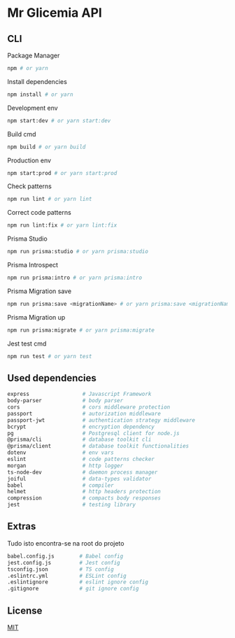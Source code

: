 # Mr Glicemia API

## CLI

Package Manager

```bash
npm # or yarn
```

Install dependencies

```bash
npm install # or yarn
```

Development env

```bash
npm start:dev # or yarn start:dev
```

Build cmd

```bash
npm build # or yarn build
```

Production env

```bash
npm start:prod # or yarn start:prod
```

Check patterns

```bash
npm run lint # or yarn lint
```

Correct code patterns

```bash
npm run lint:fix # or yarn lint:fix
```

Prisma Studio

```bash
npm run prisma:studio # or yarn prisma:studio
```

Prisma Introspect

```bash
npm run prisma:intro # or yarn prisma:intro
```

Prisma Migration save

```bash
npm run prisma:save <migrationName> # or yarn prisma:save <migrationName>
```

Prisma Migration up

```bash
npm run prisma:migrate # or yarn prisma:migrate
```

Jest test cmd

```bash
npm run test # or yarn test
```

## Used dependencies

```bash
express                 # Javascript Framework
body-parser             # body parser
cors                    # cors middleware protection
passport                # autorization middleware
passport-jwt            # authentication strategy middleware
bcrypt                  # encryption dependency
pg                      # Postgresql client for node.js
@prisma/cli             # database toolkit cli
@prisma/client          # database toolkit functionalities
dotenv                  # env vars
eslint                  # code patterns checker
morgan                  # http logger
ts-node-dev             # daemon process manager
joiful                  # data-types validator
babel                   # compiler
helmet                  # http headers protection
compression             # compacts body responses
jest                    # testing library
```

## Extras

Tudo isto encontra-se na root do projeto

```bash
babel.config.js        # Babel config
jest.config.js         # Jest config
tsconfig.json          # TS config
.eslintrc.yml          # ESLint config
.eslintignore          # eslint ignore config
.gitignore             # git ignore config
```

## License

[MIT](https://choosealicense.com/licenses/mit/)
